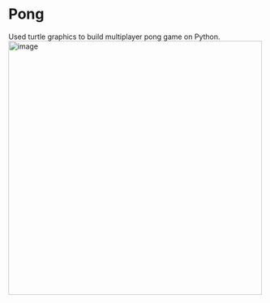 # Pong

Used turtle graphics to build multiplayer pong game on Python.
<img width="500" alt="image" src="https://user-images.githubusercontent.com/77515334/198996568-abcdb336-ef6a-4867-bc27-cd7b6d19e41a.png">
